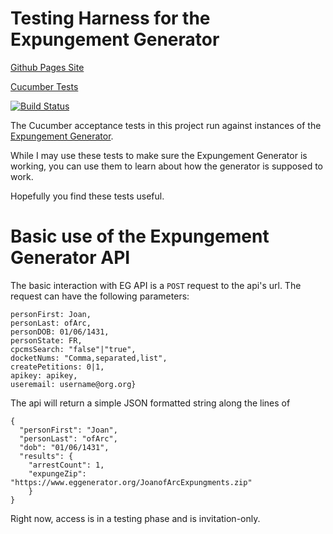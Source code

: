 # Testing Harness for the Expungement Generator

[Github Pages Site](https://clsphila.github.io/eg-cucumber)

[Cucumber Tests](https://clsphila.github.io/eg-cucumber/tests)

[![Build Status](https://travis-ci.org/CLSPhila/eg-cucumber.svg?branch=master)](https://travis-ci.org/CLSPhila/eg-cucumber)

The Cucumber acceptance tests in this project run against instances of the [Expungement Generator](https://github.com/mhollander/Expungement-Generator).

While I may use these tests to make sure the Expungement Generator is working, you can use them to learn about how the generator is supposed to work.

Hopefully you find these tests useful.


# Basic use of the Expungement Generator API

The basic interaction with EG API is a `POST` request to the api's url. The request can have the following parameters:

    personFirst: Joan,
    personLast: ofArc,
    personDOB: 01/06/1431,
    personState: FR,
    cpcmsSearch: "false"|"true",
    docketNums: "Comma,separated,list",
    createPetitions: 0|1,
    apikey: apikey,
    useremail: username@org.org}

The api will return a simple JSON formatted string along the lines of

    {
      "personFirst": "Joan",
      "personLast": "ofArc",
      "dob": "01/06/1431",
      "results": {
        "arrestCount": 1,
        "expungeZip": "https://www.eggenerator.org/JoanofArcExpungments.zip"
        }
    }

Right now, access is in a testing phase and is invitation-only.
